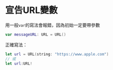 # 宣告URL變數

用一般`var`的寫法會報錯，因為初始一定要帶參數

```swift
var messageURL: URL = URL()
```

正確寫法：

```swift
let url = URL(string: "https://www.apple.com")
// 或
let url:URL!
```

